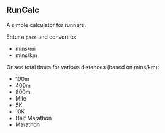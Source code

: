 ## RunCalc

A simple calculator for runners.

Enter a `pace` and convert to:

- mins/mi
- mins/km

Or see total times for various distances (based on mins/km):

- 100m
- 400m
- 800m
- Mile
- 5K
- 10K
- Half Marathon
- Marathon